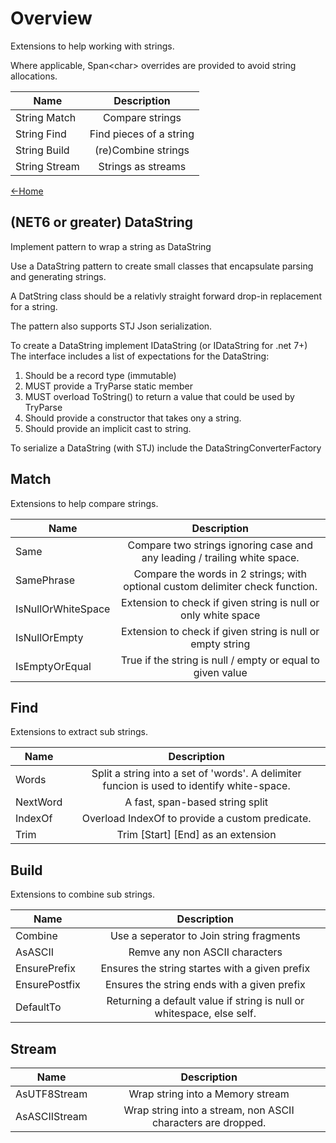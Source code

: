 ﻿# Overview
Extensions to help working with strings.

Where applicable, Span\<char\> overrides are provided to avoid string allocations.

| Name  | Description |
| ---  | :---: |
| String Match  | Compare strings |
| String Find| Find pieces of a string |
| String Build | (re)Combine strings  |
| String Stream| Strings as streams |

[<-Home](../Home.md)  

## (NET6 or greater) DataString 
Implement pattern to wrap a string as DataString

Use a DataString pattern to create small classes that encapsulate parsing and generating strings.

A DatString class should be a relativly straight forward drop-in replacement for a string.

The pattern also supports STJ Json serialization.

To create a DataString implement IDataString (or IDataString<T> for .net 7+)
The interface includes a list of expectations for the DataString:
1. Should be a record type (immutable)
2. MUST provide a TryParse static member
3. MUST overload ToString() to return a value that could be used by TryParse
4. Should provide a constructor that takes ony a string.
5. Should provide an implicit cast to string.

To serialize a DataString (with STJ) include the DataStringConverterFactory

## Match
Extensions to help compare strings.

| Name  | Description |
| ---  | :---: |
|Same              | Compare two strings ignoring case and any leading / trailing white space.|
|SamePhrase        | Compare the words in 2 strings; with optional custom delimiter check function.|
|IsNullOrWhiteSpace| Extension to check if given string is null or only white space|
|IsNullOrEmpty     | Extension to check if given string is null or empty string|
|IsEmptyOrEqual    | True if the string is null / empty or equal to given value|

## Find
Extensions to extract sub strings.

| Name  | Description |
| ---  | :---: |
|Words| Split a string into a set of 'words'. A delimiter funcion is used to identify white-space.|
|NextWord| A fast, span-based string split|
|IndexOf| Overload IndexOf to provide a custom predicate.|
|Trim | Trim [Start] [End] as an extension|

## Build
Extensions to combine sub strings.

| Name  | Description |
| ---  | :---: |
|Combine| Use a seperator to Join string fragments|
|AsASCII| Remve any non ASCII characters |
|EnsurePrefix| Ensures the string startes with a given prefix |
|EnsurePostfix| Ensures the string ends with a given prefix |
|DefaultTo|Returning a default value if string is null or whitespace, else self. |

## Stream

| Name  | Description |
| ---  | :---: |
|AsUTF8Stream| Wrap string into a Memory stream |
|AsASCIIStream| Wrap string into a stream, non ASCII characters are dropped.|